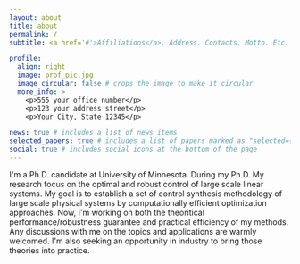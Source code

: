 ```yaml
---
layout: about
title: about
permalink: /
subtitle: <a href='#'>Affiliations</a>. Address. Contacts. Motto. Etc.

profile:
  align: right
  image: prof_pic.jpg
  image_circular: false # crops the image to make it circular
  more_info: >
    <p>555 your office number</p>
    <p>123 your address street</p>
    <p>Your City, State 12345</p>

news: true # includes a list of news items
selected_papers: true # includes a list of papers marked as "selected={true}"
social: true # includes social icons at the bottom of the page
---
```


I'm a Ph.D. candidate at University of Minnesota. During my Ph.D. My research focus on the optimal and robust control of large scale linear systems. My goal is to establish a set of control synthesis methodology of large scale physical systems by computationally efficient optimization approaches. Now, I'm working on both the theoritical performance/robustness guarantee and practical efficiency of my methods. Any discussions with me on the topics and applications are warmly welcomed. I'm also seeking an opportunity in industry to bring those theories into practice. 
